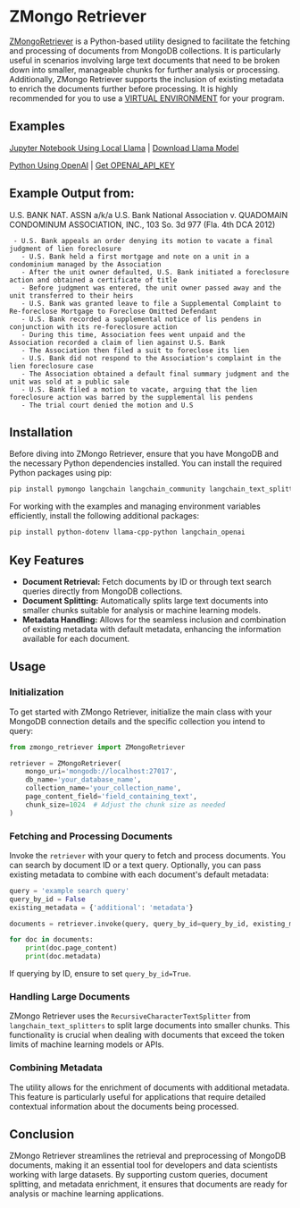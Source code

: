 # ZMongo Retriever

[ZMongoRetriever](docs/DOCUMENTATION.md) is a Python-based utility designed to facilitate the fetching and processing of documents from MongoDB collections. It is particularly useful in scenarios involving large text documents that need to be broken down into smaller, manageable chunks for further analysis or processing. Additionally, ZMongo Retriever supports the inclusion of existing metadata to enrich the documents further before processing.  It is highly recommended for you to use a [VIRTUAL ENVIRONMENT](docs%2FCREATE_VIRTUAL_ENVIRONMENT.md) for your program.


## Examples

[Jupyter Notebook Using Local Llama](examples/zmongo_retriever_demo.ipynb) | [Download Llama Model](examples/INSTALL_DOLPHIN_MISTRAL.md)

[Python Using OpenAI](examples/EXAMPLE.md) | [Get OPENAI_API_KEY](examples/GET_OPENAI_API_KEY.md)


## Example Output from:

U.S. BANK NAT. ASSN a/k/a U.S. Bank National Association v. QUADOMAIN CONDOMINUM ASSOCIATION, INC., 103 So. 3d 977 (Fla. 4th DCA 2012) 

```angular2html
 - U.S. Bank appeals an order denying its motion to vacate a final judgment of lien foreclosure
   - U.S. Bank held a first mortgage and note on a unit in a condominium managed by the Association
   - After the unit owner defaulted, U.S. Bank initiated a foreclosure action and obtained a certificate of title
   - Before judgment was entered, the unit owner passed away and the unit transferred to their heirs
   - U.S. Bank was granted leave to file a Supplemental Complaint to Re-foreclose Mortgage to Foreclose Omitted Defendant
   - U.S. Bank recorded a supplemental notice of lis pendens in conjunction with its re-foreclosure action
   - During this time, Association fees went unpaid and the Association recorded a claim of lien against U.S. Bank
   - The Association then filed a suit to foreclose its lien
   - U.S. Bank did not respond to the Association's complaint in the lien foreclosure case
   - The Association obtained a default final summary judgment and the unit was sold at a public sale
   - U.S. Bank filed a motion to vacate, arguing that the lien foreclosure action was barred by the supplemental lis pendens
   - The trial court denied the motion and U.S
```

## Installation

Before diving into ZMongo Retriever, ensure that you have MongoDB and the necessary Python dependencies installed. You can install the required Python packages using pip:

```bash
pip install pymongo langchain langchain_community langchain_text_splitters
```

For working with the examples and managing environment variables efficiently, install the following additional packages:

```bash
pip install python-dotenv llama-cpp-python langchain_openai 
```

## Key Features

- **Document Retrieval:** Fetch documents by ID or through text search queries directly from MongoDB collections.
- **Document Splitting:** Automatically splits large text documents into smaller chunks suitable for analysis or machine learning models.
- **Metadata Handling:** Allows for the seamless inclusion and combination of existing metadata with default metadata, enhancing the information available for each document.

## Usage

### Initialization

To get started with ZMongo Retriever, initialize the main class with your MongoDB connection details and the specific collection you intend to query:

```python
from zmongo_retriever import ZMongoRetriever

retriever = ZMongoRetriever(
    mongo_uri='mongodb://localhost:27017',
    db_name='your_database_name',
    collection_name='your_collection_name',
    page_content_field='field_containing_text',
    chunk_size=1024  # Adjust the chunk size as needed
)
```

### Fetching and Processing Documents

Invoke the `retriever` with your query to fetch and process documents. You can search by document ID or a text query. Optionally, you can pass existing metadata to combine with each document's default metadata:

```python
query = 'example search query'
query_by_id = False
existing_metadata = {'additional': 'metadata'}

documents = retriever.invoke(query, query_by_id=query_by_id, existing_metadata=existing_metadata)

for doc in documents:
    print(doc.page_content)
    print(doc.metadata)
```

If querying by ID, ensure to set `query_by_id=True`.

### Handling Large Documents

ZMongo Retriever uses the `RecursiveCharacterTextSplitter` from `langchain_text_splitters` to split large documents into smaller chunks. This functionality is crucial when dealing with documents that exceed the token limits of machine learning models or APIs.

### Combining Metadata

The utility allows for the enrichment of documents with additional metadata. This feature is particularly useful for applications that require detailed contextual information about the documents being processed.

## Conclusion

ZMongo Retriever streamlines the retrieval and preprocessing of MongoDB documents, making it an essential tool for developers and data scientists working with large datasets. By supporting custom queries, document splitting, and metadata enrichment, it ensures that documents are ready for analysis or machine learning applications.